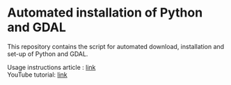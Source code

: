 # Automated installation of Python and GDAL

This repository contains the script for automated download, installation and set-up of Python and GDAL.<br/>

Usage instructions article : [link](https://medium.com/@pratyush_tripathy/python-and-gdal-installation-automated-for-windows-10-f22686595447)<br/>
YouTube tutorial: [link](https://www.youtube.com/channel/UCNaiO5nE9nKdcCPsfPR14Nw)
